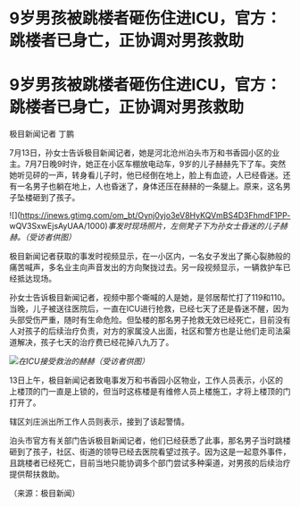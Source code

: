 # 9岁男孩被跳楼者砸伤住进ICU，官方：跳楼者已身亡，正协调对男孩救助

# 9岁男孩被跳楼者砸伤住进ICU，官方：跳楼者已身亡，正协调对男孩救助

极目新闻记者 丁鹏

7月13日，孙女士告诉极目新闻记者，她是河北沧州泊头市万和书香园小区的业主。7月7日晚9时许，她正在小区车棚放电动车，9岁的儿子赫赫先下了车。突然她听见砰的一声，转身看儿子时，他已经倒在地上，脸上有血迹，人已经昏迷。还有一名男子也躺在地上，人也昏迷了，身体还压在赫赫的一条腿上。原来，这名男子坠楼砸到了孩子。

![](https://inews.gtimg.com/om_bt/Oynj0yjo3eV8HyKQVmBS4D3FhmdF1PP-
wQV3SxwEjsAyUAA/1000)_事发时现场照片，左侧凳子下为孙女士昏迷的儿子赫赫。（受访者供图）_

极目新闻记者获取的事发时视频显示，在一小区内，一名女子发出了撕心裂肺般的痛苦喊声，多名业主向声音发出的方向聚拢过去。另一段视频显示，一辆救护车已经抵达现场。

孙女士告诉极目新闻记者，视频中那个嘶喊的人是她，是邻居帮忙打了119和110。当晚，儿子被送往医院后，一直在ICU进行抢救，已经七天了还是昏迷不醒，因为头部受伤严重，随时有生命危险。但坠楼的那名男子抢救无效已经死亡，目前没有人对孩子的后续治疗负责，对方的家属没人出面，社区和警方也是让他们走司法渠道解决，孩子七天的治疗费已经花掉八九万了。

![](https://inews.gtimg.com/om_bt/OSKKm8hZVWVVMRQ66JwJgFlA8WuVx3nHMZmVET4FWC_LYAA/1000)_在ICU接受救治的赫赫（受访者供图）_

13日上午，极目新闻记者致电事发万和书香园小区物业，工作人员表示，小区的上楼顶的门一直是上锁的，但当时这栋楼是有维修人员上楼施工，才将上楼顶的门打开了。

辖区刘庄派出所工作人员则表示，接到了该起警情。

泊头市官方有关部门告诉极目新闻记者，他们已经获悉了此事，那名男子当时跳楼砸到了孩子，社区、街道的领导已经去医院看望过孩子。因为这是一起意外事件，且跳楼者已经死亡，目前当地只能协调多个部门尝试多种渠道，对男孩的后续治疗提供帮扶救助。

（来源：极目新闻）

